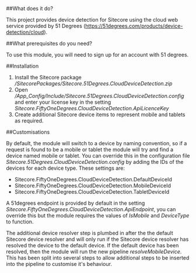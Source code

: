 ##What does it do?

This project provides device detection for Sitecore using the cloud web service provided by 51 Degrees (https://51degrees.com/products/device-detection/cloud).

##What prerequisites do you need?

To use this module, you will need to sign up for an account with 51 degrees.

##Installation

1. Install the Sitecore package _/SitecorePackages/Sitecore.51Degrees.CloudDeviceDetection.zip_
2. Open _/App_Config/Include/Sitecore.51Degrees.CloudDeviceDetection.config_ and enter your license key in the setting _Sitecore.FiftyOneDegrees.CloudDeviceDetection.ApiLicenceKey_
3. Create additional Sitecore device items to represent mobile and tablets as required.

##Customisations

By default, the module will switch to a device by naming convention, so if a request is found to be a mobile or tablet the module will try and find a device named mobile or tablet. You can override this in the configuration file _Sitecore.51Degrees.CloudDeviceDetection.config_ by adding the IDs of the devices for each device type. These settings are:

* Sitecore.FiftyOneDegrees.CloudDeviceDetection.DefaultDeviceId
* Sitecore.FiftyOneDegrees.CloudDeviceDetection.MobileDeviceId
* Sitecore.FiftyOneDegrees.CloudDeviceDetection.TabletDeviceId

A 51degrees endpoint is provided by default in the setting _Sitecore.FiftyOneDegrees.CloudDeviceDetection.ApiEndpoint_, you can override this but the module requires the values of _IsMobile_ and _DeviceType_ to function.

The additional device resolver step is plumbed in after the the default Sitecore device resolver and will only run if the Sitecore device resolver has resolved the device to the default device. If the default device has been resolved, then the module will run the new pipeline _resolveMobileDevice_. This has been split into several steps to allow additional steps to be inserted into the pipeline to customise it's behaviour.
